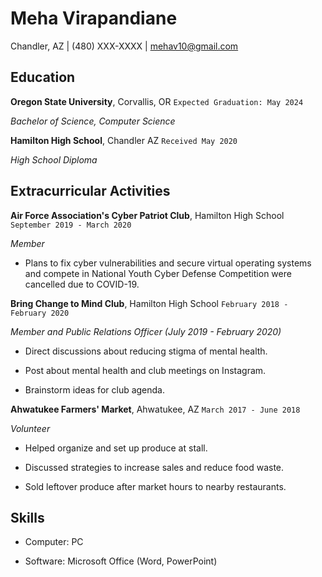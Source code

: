 # Meha Virapandiane

Chandler, AZ \| (480) XXX-XXXX \| mehav10@gmail.com
## Education

**Oregon State University**, Corvallis, OR
`Expected Graduation: May 2024`

*Bachelor of Science, Computer Science*

**Hamilton High School**, Chandler AZ
`Received May 2020`

*High School Diploma*

## Extracurricular Activities

**Air Force Association's Cyber Patriot Club**, Hamilton High School
`September 2019 - March 2020`

*Member*

- Plans to fix cyber vulnerabilities and secure virtual operating systems and compete
in National Youth Cyber Defense Competition were cancelled due to COVID-19.


**Bring Change to Mind Club**, Hamilton High School
`February 2018 - February 2020`

*Member and Public Relations Officer (July 2019 - February 2020)*

- Direct discussions about reducing stigma of mental health. 

- Post about mental health and club meetings on Instagram. 

- Brainstorm ideas for club agenda.


**Ahwatukee Farmers' Market**, Ahwatukee, AZ
`March 2017 - June 2018`

*Volunteer*

- Helped organize and set up produce at stall. 

- Discussed strategies to increase sales and reduce food waste.

- Sold leftover produce after market hours to nearby restaurants.


## Skills

- Computer: PC

- Software: Microsoft Office (Word, PowerPoint)
